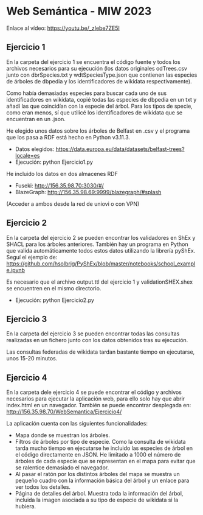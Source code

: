 # Web Semántica - MIW 2023

Enlace al vídeo: https://youtu.be/_zIebe7ZE5I

## Ejercicio 1
 En la carpeta del ejercicio 1 se encuentra el código fuente y todos los archivos necesarios para su ejecución (los datos originales odTrees.csv junto con dbrSpecies.txt y wdtSpeciesType.json que contienen las especies de árboles de dbpedia y los identificadores de wikidata respectivamente).
 
 Como había demasiadas especies para buscar cada uno de sus identificadores en wikidata, copié todas las especies de dbpedia en un txt y añadí las que coincidían con la especie del árbol. Para los tipos de specie, como eran menos, sí que utilicé los identificadores de wikidata que se encuentran en un .json.
 
 He elegido unos datos sobre los árboles de Belfast en .csv y el programa que los pasa a RDF está hecho en Python v3.11.3.
 - Datos elegidos: https://data.europa.eu/data/datasets/belfast-trees?locale=es
 - Ejecución: python Ejercicio1.py

He incluido los datos en dos almacenes RDF
 - Fuseki: http://156.35.98.70:3030/#/
 - BlazeGraph: http://156.35.98.69:9999/blazegraph/#splash
 
 (Acceder a ambos desde la red de uniovi o con VPN)
 
## Ejercicio 2
 En la carpeta del ejercicio 2 se pueden encontrar los validadores en ShEx y SHACL para los árboles anteriores. También hay un programa en Python que valida automáticamente todos estos datos utilizando la librería pyShEx. Seguí el ejemplo de: https://github.com/hsolbrig/PyShEx/blob/master/notebooks/school_example.ipynb

 Es necesario que el archivo output.ttl del ejercicio 1 y validationSHEX.shex se encuentren en el mismo directorio.
  - Ejecución: python Ejercicio2.py
  
## Ejercicio 3
 En la carpeta del ejercicio 3 se pueden encontrar todas las consultas realizadas en un fichero junto con los datos obtenidos tras su ejecución.
 
 Las consultas federadas de wikidata tardan bastante tiempo en ejecutarse, unos 15-20 minutos.
 
 ## Ejercicio 4
 En la carpeta dele ejercicio 4 se puede encontrar el código y archivos necesarios para ejecutar la aplicación web, para ello solo hay que abrir index.html en un navegador. También se puede encontrar desplegada en: http://156.35.98.70/WebSemantica/Ejercicio4/
 
 La aplicación cuenta con las siguientes funcionalidades:
  - Mapa donde se muestran los árboles.
  - Filtros de árboles por tipo de especie. Como la consulta de wikidata tarda mucho tiempo en ejecutarse he incluido las especies de árbol en el código directamente en JSON. He limitado a 1000 el número de árboles de cada especie que se representan en el mapa para evitar que se ralentice demasiado el navegador.
  - Al pasar el ratón por los distintos árboles del mapa se muestra un pequeño cuadro con la información básica del árbol y un enlace para ver todos los detalles.
  - Página de detalles del árbol. Muestra toda la información del árbol, incluida la imagen asociada a su tipo de especie de wikidata si la hubiera.
